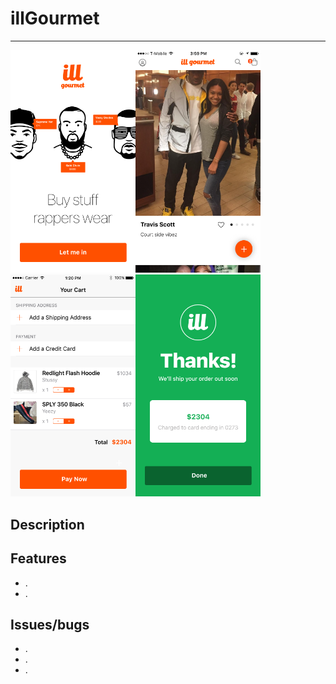 # illGourmet
-----------
<img src="/images/launch_view.png" width="200"><img src="/images/looks_view.png" width="200"><img src="/images/cart_view.png" width="200"><img src="/images/confirmation_view.png" width="200">

Description
----------------


Features
----------------
+ .
+ .


Issues/bugs
----------------
+ .
+ .
+ .

